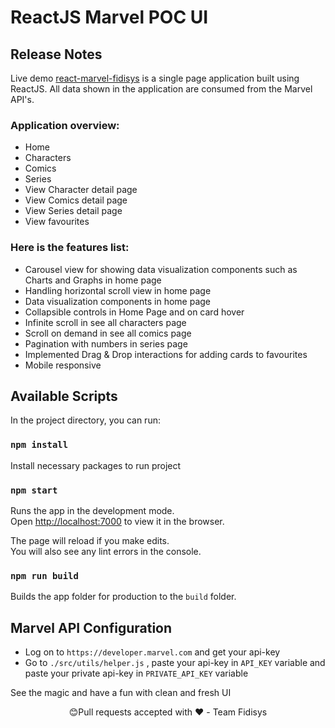 # ReactJS Marvel POC UI

## Release Notes

Live demo [react-marvel-fidisys](https://react-marvel-poc.fidisys.com) is a single page application built using ReactJS. All data shown in the application are consumed from the Marvel API's.

### Application overview:
- Home
- Characters
- Comics
- Series
- View Character detail page
- View Comics detail page
- View Series detail page
- View favourites

### Here is the features list:

- Carousel view for showing data visualization components such as Charts and Graphs in home page
- Handling horizontal scroll view in home page
- Data visualization components in home page
- Collapsible controls in Home Page and on card hover
- Infinite scroll in see all characters page
- Scroll on demand in see all comics page
- Pagination with numbers in series page
- Implemented Drag & Drop interactions for adding cards to favourites
- Mobile responsive

## Available Scripts

In the project directory, you can run:

### `npm install`

Install necessary packages to run project

### `npm start`

Runs the app in the development mode.<br>
Open [http://localhost:7000](http://localhost:7000) to view it in the browser.

The page will reload if you make edits.<br>
You will also see any lint errors in the console.

### `npm run build`

Builds the app folder for production to the `build` folder.<br>

## Marvel API Configuration

- Log on to `https://developer.marvel.com` and get your api-key
- Go to `./src/utils/helper.js` , paste your api-key in `API_KEY` variable and paste your private api-key in `PRIVATE_API_KEY` variable

See the magic and have a fun with clean and fresh UI

<p align="center">😊Pull requests accepted with ❤️ - Team Fidisys</p>